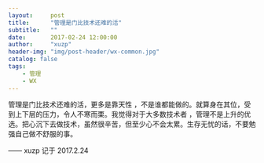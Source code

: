 ```yaml
---
layout:     post
title:      "管理是门比技术还难的活"
subtitle:   ""
date:       2017-02-24 12:00:00
author:     "xuzp"
header-img: "img/post-header/wx-common.jpg"
catalog: false
tags:
    - 管理
    - WX
---
```


管理是门比技术还难的活，更多是靠天性 ，不是谁都能做的。就算身在其位，受到上下层的压力，令人不寒而栗。我觉得对于大多数技术者 ，管理不是上升的优选。把心沉下去做技术，虽然很辛苦，但至少心不会太累。生存无忧的话，不要勉强自己做不舒服的事。

—— xuzp 记于 2017.2.24
